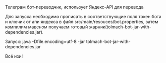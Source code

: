 Телеграм бот-переводчик, использует Яндекс-API для перевода

Для запуска необходимо прописать в соответствующие поля токен бота и ключик от апи яндекса в файл src/main/resouces/bot.properties, затем компилим мавеном получаем готовый жарник(tolmach-bot-jar-with-dependencies.jar). 

Запуск: 
java -Dfile.encoding=utf-8 -jar tolmach-bot-jar-with-dependencies.jar

Всё изи!

